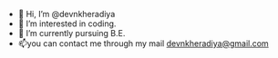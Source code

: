 - 👋 Hi, I’m @devnkheradiya
- 👀 I’m interested in coding.
- 🌱 I’m currently pursuing B.E.
- 📫you can contact me through my mail devnkheradiya@gmail.com
<!---
devnkheradiya/devnkheradiya is a ✨ special ✨ repository because its `README.md` (this file) appears on your GitHub profile.
You can click the Preview link to take a look at your changes.
--->
